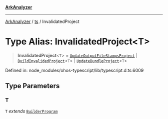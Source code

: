 [**ArkAnalyzer**](../../../../README.md)

***

[ArkAnalyzer](../../../../globals.md) / [ts](../README.md) / InvalidatedProject

# Type Alias: InvalidatedProject\<T\>

> **InvalidatedProject**\<`T`\> = [`UpdateOutputFileStampsProject`](../interfaces/UpdateOutputFileStampsProject.md) \| [`BuildInvalidedProject`](../interfaces/BuildInvalidedProject.md)\<`T`\> \| [`UpdateBundleProject`](../interfaces/UpdateBundleProject.md)\<`T`\>

Defined in: node\_modules/ohos-typescript/lib/typescript.d.ts:6009

## Type Parameters

### T

`T` *extends* [`BuilderProgram`](../interfaces/BuilderProgram.md)
